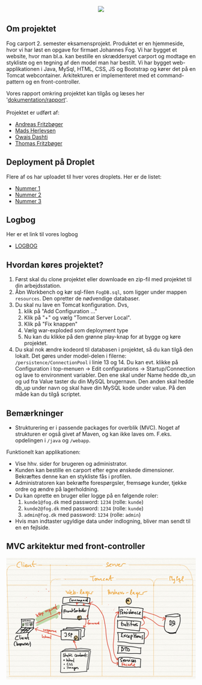 <p align="center">
  <img src="https://i.ibb.co/PFfyyWD/fog-logo-banner.png">
</p>

## Om projektet
Fog carport 2. semester eksamensprojekt. Produktet er en hjemmeside, hvor vi har løst en opgave for firmaet Johannes Fog. Vi har bygget et website, hvor man bl.a. kan bestille en skræddersyet carport og modtage en stykliste og en tegning af den model man har bestilt. Vi har bygget web-applikationen i Java, MySql, HTML, CSS, JS og Bootstrap og kører det på en Tomcat webcontainer. Arkitekturen er implementeret med et command-pattern og en front-controller.

Vores rapport omkring projektet kan tilgås og læses her '[dokumentation/rapport]()'. <br> <br>
Projektet er udført af:
- [Andreas Fritzbøger](https://github.com/Wolfgang1235)
- [Mads Herlevsen](https://github.com/Mads725)
- [Owais Dashti](https://github.com/OwaisAD)
- [Thomas Fritzbøger](https://github.com/thomasfritzboger)

## Deployment på Droplet
Flere af os har uploadet til hver vores droplets. Her er de listet:
- [Nummer 1](http://134.209.250.205:8080/fogcarport/)
- [Nummer 2](http://46.101.240.195:8080/fog/)
- [Nummer 3]()

## Logbog
Her er et link til vores logbog
- [LOGBOG]()

## Hvordan køres projektet?
1. Først skal du clone projektet eller downloade en zip-fil med projektet til din arbejdsstation.
2. Åbn Workbench og kør sql-filen `FogDB.sql`, som ligger under mappen `resources`. Den opretter de nødvendige databaser. 
3. Du skal nu lave en Tomcat konfiguration. Dvs, 
   1. klik på "Add Configuration ..."
   2. Klik på "+" og vælg "Tomcat Server Local".
   3. Klik på "Fix knappen"
   4. Vælg war-exploded som deployment type
   5. Nu kan du klikke på den grønne play-knap for at bygge og køre projektet.
4. Du skal nok ændre kodeord til databasen i projektet, så du kan tilgå den lokalt. Det gøres under model-delen i filerne: `/persistence/ConnectionPool` i linie 13 og 14. Du kan evt. klikke på Configuration i top-menuen -> Edit configurations -> Startup/Connection og lave to environment variabler. Den ene skal under Name hedde db_un og ud fra Value taster du din MySQL brugernavn. Den anden skal hedde db_up under navn og skal have din MySQL kode under value. På den måde kan du tilgå scriptet.

## Bemærkninger
- Strukturering er i passende packages for overblik (MVC). Noget af strukturen er også givet af Maven, og kan ikke laves om. F.eks. opdelingen i `/java` og `/webapp`.

Funktionelt kan applikationen:
- Vise hhv. sider for brugeren og administrator.
- Kunden kan bestille en carport efter egne ønskede dimensioner. Bekræftes denne kan en stykliste fås i profilen.
- Administratoren kan bekræfte forespørgsler, fremsøge kunder, tjekke ordre og ændre på lagerholdning.
- Du kan oprette en bruger eller logge på en følgende roler:
    1. `kunde1@fog.dk` med password: `1234` (rolle: `kunde`)
    2. `kunde2@fog.dk` med password: `1234` (rolle: `kunde`)
    3. `admin@fog.dk` med password: `1234` (rolle: `admin`)
- Hvis man indtaster ugyldige data under indlogning, bliver man sendt til en en fejlside.

## MVC arkitektur med front-controller

![](documentation/frontcontroller.jpg)
